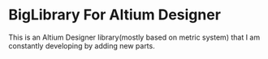 # BigLibrary For Altium Designer
This is an Altium Designer library(mostly based on metric system) that I am constantly developing by adding new parts.
